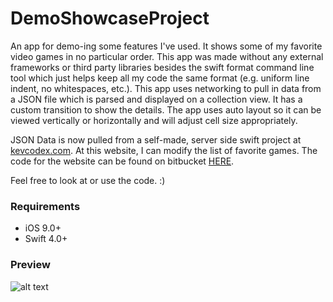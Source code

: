 # DemoShowcaseProject
An app for demo-ing some features I've used. It shows some of my favorite video games in no particular order. This app was made without any external frameworks or third party libraries besides the swift format command line tool which just helps keep all my code the same format (e.g. uniform line indent, no whitespaces, etc.). This app uses networking to pull in data from a JSON file which is parsed and displayed on a collection view. It has a custom transition to show the details. The app uses auto layout so it can be viewed vertically or horizontally and will adjust cell size appropriately.

JSON Data is now pulled from a self-made, server side swift project at [kevcodex.com](http://kevcodex.com). At this website, I can modify the list of favorite games. The code for the website can be found on bitbucket [HERE](https://bitbucket.org/kirby10023/basicwebsite).

Feel free to look at or use the code. :)

### Requirements ###
* iOS 9.0+
* Swift 4.0+

### Preview ###
![alt text](https://github.com/kirby10023/DemoShowcaseProject/blob/master/SupportFiles/demoApp.gif "Demo")
